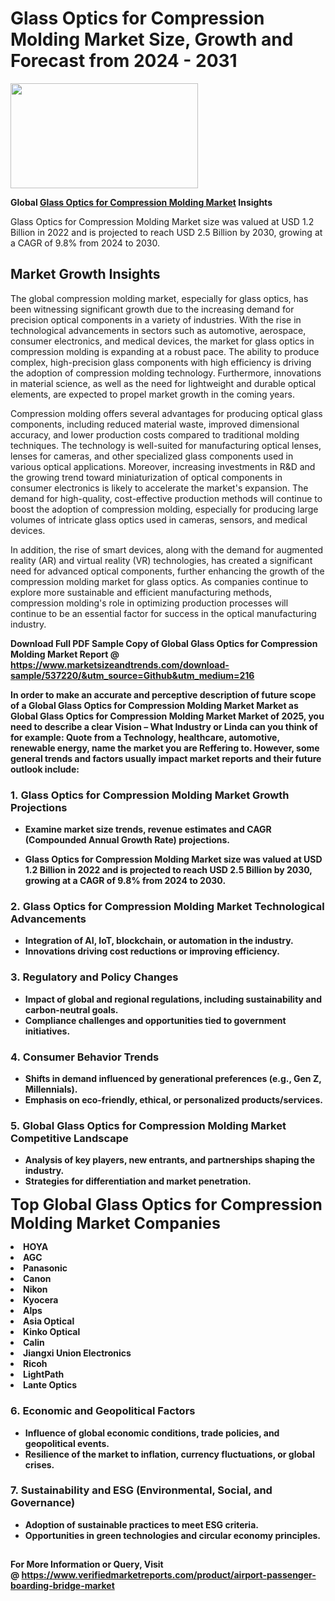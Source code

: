 <H1>Glass Optics for Compression Molding Market Size, Growth and Forecast from 2024 - 2031</H1><img class="aligncenter size-medium wp-image-584254" src="https://thirdeyenews.in/wp-content/uploads/2024/09/Global-Market-Research-300x168.jpeg" alt="" width="300" height="168" /><p><strong>Global&nbsp;<a href="https://www.marketsizeandtrends.com/download-sample/537220/&amp;utm_source=Github&utm_medium=216">Glass Optics for Compression Molding Market</a> Insights</strong></p><p>Glass Optics for Compression Molding Market size was valued at USD 1.2 Billion in 2022 and is projected to reach USD 2.5 Billion by 2030, growing at a CAGR of 9.8% from 2024 to 2030.</p><p><h2>Market Growth Insights</h2> <p>The global compression molding market, especially for glass optics, has been witnessing significant growth due to the increasing demand for precision optical components in a variety of industries. With the rise in technological advancements in sectors such as automotive, aerospace, consumer electronics, and medical devices, the market for glass optics in compression molding is expanding at a robust pace. The ability to produce complex, high-precision glass components with high efficiency is driving the adoption of compression molding technology. Furthermore, innovations in material science, as well as the need for lightweight and durable optical elements, are expected to propel market growth in the coming years.</p> <p><strong></strong></p> <p>Compression molding offers several advantages for producing optical glass components, including reduced material waste, improved dimensional accuracy, and lower production costs compared to traditional molding techniques. The technology is well-suited for manufacturing optical lenses, lenses for cameras, and other specialized glass components used in various optical applications. Moreover, increasing investments in R&D and the growing trend toward miniaturization of optical components in consumer electronics is likely to accelerate the market's expansion. The demand for high-quality, cost-effective production methods will continue to boost the adoption of compression molding, especially for producing large volumes of intricate glass optics used in cameras, sensors, and medical devices.</p> <p>In addition, the rise of smart devices, along with the demand for augmented reality (AR) and virtual reality (VR) technologies, has created a significant need for advanced optical components, further enhancing the growth of the compression molding market for glass optics. As companies continue to explore more sustainable and efficient manufacturing methods, compression molding's role in optimizing production processes will continue to be an essential factor for success in the optical manufacturing industry.</p> <p><strong></p><p><span class=""><strong>Download Full PDF Sample Copy of Global Glass Optics for Compression Molding Market Report</strong> @ <a href="https://www.marketsizeandtrends.com/download-sample/537220/&amp;utm_source=Github&utm_medium=216" target="_blank">https://www.marketsizeandtrends.com/download-sample/537220/&amp;utm_source=Github&utm_medium=216</a></span></p><p>In order to make an accurate and perceptive description of future scope of a Global&nbsp;Glass Optics for Compression Molding Market Market as Global&nbsp;Glass Optics for Compression Molding Market Market of 2025, you need to describe a clear Vision &ndash; What Industry or Linda can you think of for example: Quote from a Technology, healthcare, automotive, renewable energy, name the market you are Reffering to. However, some general trends and factors usually impact market reports and their future outlook include:</p><h3>1.&nbsp;<strong>Glass Optics for Compression Molding Market Growth Projections</strong></h3><ul><li>Examine market size trends, revenue estimates and CAGR (Compounded Annual Growth Rate) projections.</li><li><p>Glass Optics for Compression Molding Market size was valued at USD 1.2 Billion in 2022 and is projected to reach USD 2.5 Billion by 2030, growing at a CAGR of 9.8% from 2024 to 2030.</p></li></ul><h3>2.&nbsp;<strong>Glass Optics for Compression Molding Market Technological Advancements</strong></h3><ul><li>Integration of AI, IoT, blockchain, or automation in the industry.</li><li>Innovations driving cost reductions or improving efficiency.</li></ul><h3>3.&nbsp;<strong>Regulatory and Policy Changes</strong></h3><ul><li>Impact of global and regional regulations, including sustainability and carbon-neutral goals.</li><li>Compliance challenges and opportunities tied to government initiatives.</li></ul><h3>4.&nbsp;<strong>Consumer Behavior Trends</strong></h3><ul><li>Shifts in demand influenced by generational preferences (e.g., Gen Z, Millennials).</li><li>Emphasis on eco-friendly, ethical, or personalized products/services.</li></ul><h3>5.&nbsp;<strong>Global Glass Optics for Compression Molding Market Competitive Landscape</strong></h3><ul><li>Analysis of key players, new entrants, and partnerships shaping the industry.</li><li>Strategies for differentiation and market penetration.</li></ul><p data-pm-slice="1 1 []"><span style="color: inherit; font-family: inherit; font-size: 25px;">Top Global Glass Optics for Compression Molding Market Companies</span></p><div class="" data-test-id=""><p><li>HOYA</li><li> AGC</li><li> Panasonic</li><li> Canon</li><li> Nikon</li><li> Kyocera</li><li> Alps</li><li> Asia Optical</li><li> Kinko Optical</li><li> Calin</li><li> Jiangxi Union Electronics</li><li> Ricoh</li><li> LightPath</li><li> Lante Optics</li></p></div><h3>6.&nbsp;<strong>Economic and Geopolitical Factors</strong></h3><ul><li>Influence of global economic conditions, trade policies, and geopolitical events.</li><li>Resilience of the market to inflation, currency fluctuations, or global crises.</li></ul><h3>7.&nbsp;<strong>Sustainability and ESG (Environmental, Social, and Governance)</strong></h3><ul><li>Adoption of sustainable practices to meet ESG criteria.</li><li>Opportunities in green technologies and circular economy principles.</li></ul><h2><strong style="font-size: 14px;">For More Information or Query, Visit @&nbsp;</strong><a style="background-color: #ffffff; font-size: 14px;" href="https://www.marketsizeandtrends.com/report/glass-optics-for-compression-molding-market/" target="_blank">https://www.verifiedmarketreports.com/product/airport-passenger-boarding-bridge-market</a></h2>
